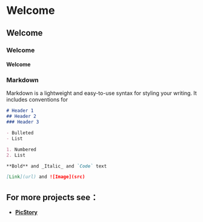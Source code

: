# Welcome
## Welcome
### Welcome
#### Welcome

### Markdown

Markdown is a lightweight and easy-to-use syntax for styling your writing. It includes conventions for

```markdown
# Header 1
## Header 2
### Header 3

- Bulleted
- List

1. Numbered
2. List

**Bold** and _Italic_ and `Code` text

[Link](url) and ![Image](src)
```

## For more projects see：

- [**PicStory**](https://vwslz.github.io/PicStory/)

